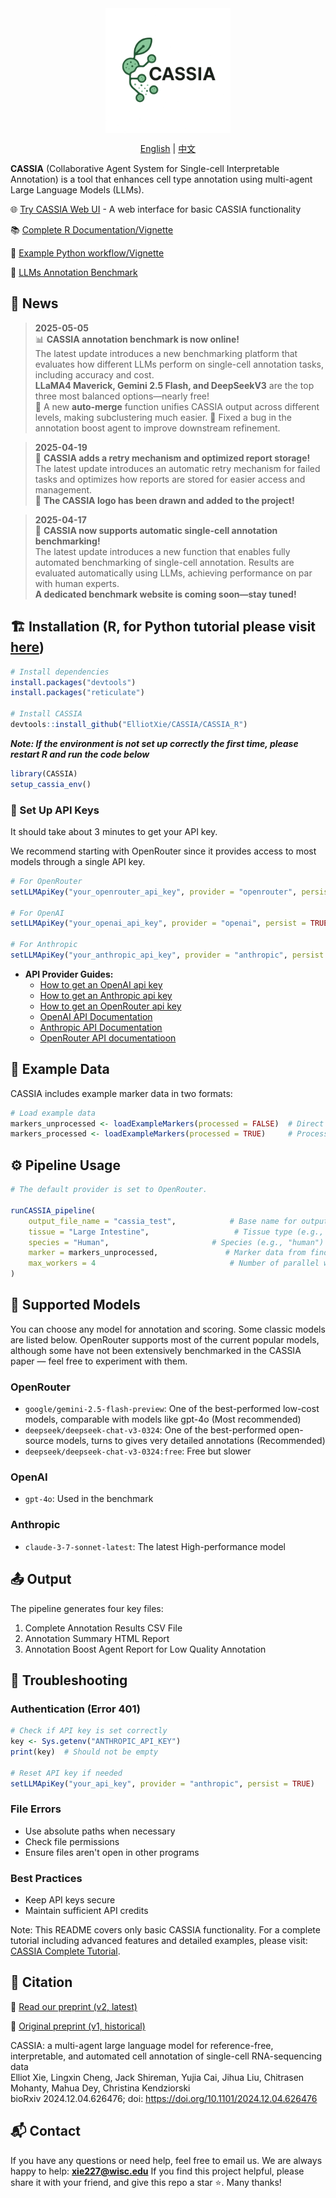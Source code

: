 <div align="center">

<img src="CASSIA_python/logo2.png" width="200" style="vertical-align: middle;" />

[English](README.md) | [中文](README_CN.md)

</div>

**CASSIA** (Collaborative Agent System for Single-cell Interpretable Annotation) is a tool that enhances cell type annotation using multi-agent Large Language Models (LLMs).



🌐 [Try CASSIA Web UI](https://cassiacell.com/) - A web interface for basic CASSIA functionality

📚 [Complete R Documentation/Vignette](https://cassia-documentation-en-new.vercel.app/)

📝 [Example Python workflow/Vignette](https://github.com/ElliotXie/CASSIA/blob/main/CASSIA_example/CASSIA_python_tutorial.ipynb)

🤖 [LLMs Annotation Benchmark](https://sc-llm-benchmark.com/methods/cassia)



## 📰 News

> **2025-05-05**  
> 📊 **CASSIA annotation benchmark is now online!**  
> The latest update introduces a new benchmarking platform that evaluates how different LLMs perform on single-cell annotation tasks, including accuracy and cost.  
> **LLaMA4 Maverick, Gemini 2.5 Flash, and DeepSeekV3** are the top three most balanced options—nearly free!  
> 🔧 A new **auto-merge** function unifies CASSIA output across different levels, making subclustering much easier.
> 🐛 Fixed a bug in the annotation boost agent to improve downstream refinement.

> **2025-04-19**  
> 🔄 **CASSIA adds a retry mechanism and optimized report storage!**  
> The latest update introduces an automatic retry mechanism for failed tasks and optimizes how reports are stored for easier access and management.  
> 🎨 **The CASSIA logo has been drawn and added to the project!**

> **2025-04-17**  
> 🚀 **CASSIA now supports automatic single-cell annotation benchmarking!**  
> The latest update introduces a new function that enables fully automated benchmarking of single-cell annotation. Results are evaluated automatically using LLMs, achieving performance on par with human experts.  
> **A dedicated benchmark website is coming soon—stay tuned!**


## 🏗️ Installation (R, for Python tutorial please visit [here](https://github.com/ElliotXie/CASSIA/blob/main/CASSIA_example/CASSIA_python_tutorial.ipynb))

```R
# Install dependencies
install.packages("devtools")
install.packages("reticulate")

# Install CASSIA
devtools::install_github("ElliotXie/CASSIA/CASSIA_R")
```

***Note: If the environment is not set up correctly the first time, please restart R and run the code below***

```R
library(CASSIA)
setup_cassia_env()
```



### 🔑 Set Up API Keys

It should take about 3 minutes to get your API key.

We recommend starting with OpenRouter since it provides access to most models through a single API key.

```R
# For OpenRouter
setLLMApiKey("your_openrouter_api_key", provider = "openrouter", persist = TRUE)

# For OpenAI
setLLMApiKey("your_openai_api_key", provider = "openai", persist = TRUE)

# For Anthropic
setLLMApiKey("your_anthropic_api_key", provider = "anthropic", persist = TRUE)

```


- **API Provider Guides:**
	- [How to get an OpenAI api key](https://platform.openai.com/api-keys)
	- [How to get an Anthropic api key](https://console.anthropic.com/settings/keys)
	- [How to get an OpenRouter api key](https://openrouter.ai/settings/keys)
    - [OpenAI API Documentation](https://beta.openai.com/docs/)
    - [Anthropic API Documentation](https://docs.anthropic.com/)
    - [OpenRouter API documentatioon](https://openrouter.ai/docs/quick-start)


## 🧬 Example Data

CASSIA includes example marker data in two formats:
```R
# Load example data
markers_unprocessed <- loadExampleMarkers(processed = FALSE)  # Direct Seurat output
markers_processed <- loadExampleMarkers(processed = TRUE)     # Processed format
```

## ⚙️ Pipeline Usage


```R
# The default provider is set to OpenRouter.

runCASSIA_pipeline(
    output_file_name = "cassia_test",            # Base name for output files
    tissue = "Large Intestine",                   # Tissue type (e.g., "brain")
    species = "Human",              		 # Species (e.g., "human")
    marker = markers_unprocessed,               # Marker data from findallmarker
    max_workers = 4                              # Number of parallel workers
)
```

## 🤖 Supported Models

You can choose any model for annotation and scoring. Some classic models are listed below. OpenRouter supports most of the current popular models, although some have not been extensively benchmarked in the CASSIA paper — feel free to experiment with them.


### OpenRouter
- `google/gemini-2.5-flash-preview`: One of the best-performed low-cost models, comparable with models like gpt-4o (Most recommended)
- `deepseek/deepseek-chat-v3-0324`: One of the best-performed open-source models, turns to gives very detailed annotations (Recommended)
- `deepseek/deepseek-chat-v3-0324:free`: Free but slower

### OpenAI
- `gpt-4o`: Used in the benchmark

### Anthropic
- `claude-3-7-sonnet-latest`: The latest High-performance model

## 📤 Output

The pipeline generates four key files:
1. Complete Annotation Results CSV File
2. Annotation Summary HTML Report
3. Annotation Boost Agent Report for Low Quality Annotation

## 🧰 Troubleshooting

### Authentication (Error 401)
```R
# Check if API key is set correctly
key <- Sys.getenv("ANTHROPIC_API_KEY")
print(key)  # Should not be empty

# Reset API key if needed
setLLMApiKey("your_api_key", provider = "anthropic", persist = TRUE)
```

### File Errors
- Use absolute paths when necessary
- Check file permissions
- Ensure files aren't open in other programs

### Best Practices
- Keep API keys secure
- Maintain sufficient API credits


Note: This README covers only basic CASSIA functionality. For a complete tutorial including advanced features and detailed examples, please visit:
[CASSIA Complete Tutorial](https://cassia-documentation-en-new.vercel.app/).

## 📖 Citation

📖 [Read our preprint (v2, latest)](https://www.biorxiv.org/content/10.1101/2024.12.04.626476v2)
 
📖 [Original preprint (v1, historical)](https://www.biorxiv.org/content/10.1101/2024.12.04.626476v1)

CASSIA: a multi-agent large language model for reference-free, interpretable, and automated cell annotation of single-cell RNA-sequencing data  
Elliot Xie, Lingxin Cheng, Jack Shireman, Yujia Cai, Jihua Liu, Chitrasen Mohanty, Mahua Dey, Christina Kendziorski  
bioRxiv 2024.12.04.626476; doi: https://doi.org/10.1101/2024.12.04.626476

## 📬 Contact

If you have any questions or need help, feel free to email us. We are always happy to help:
**xie227@wisc.edu**
If you find this project helpful, please share it with your friend, and give this repo a star ⭐. Many thanks!

